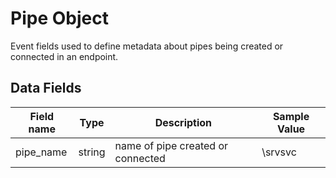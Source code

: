 # Pipe Object

Event fields used to define metadata about pipes being created or connected in an endpoint.

## Data Fields

| Field name | Type | Description | Sample Value |
|--------|---------|-------|-------|
| pipe_name | string | name of pipe created or connected | \srvsvc |